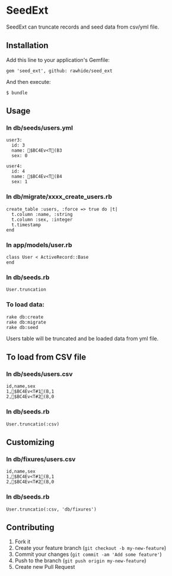 # SeedExt

SeedExt can truncate records and seed data from csv/yml file.

## Installation

Add this line to your application's Gemfile:

    gem 'seed_ext', github: rawhide/seed_ext

And then execute:

    $ bundle

## Usage

### In db/seeds/users.yml

    user3:
      id: 3
      name: $BC4Ev<T(B3
      sex: 0

    user4:
      id: 4
      name: $BC4Ev<T(B4
      sex: 1

### In db/migrate/xxxx_create_users.rb

    create_table :users, :force => true do |t|
      t.column :name, :string
      t.column :sex, :integer
      t.timestamp
    end

### In app/models/user.rb

    class User < ActiveRecord::Base
    end

### In db/seeds.rb

    User.truncation

### To load data:

    rake db:create
    rake db:migrate
    rake db:seed

Users table will be truncated and be loaded data from yml file.

## To load from CSV file

### In db/seeds/users.csv

    id,name,sex
    1,$BC4Ev<T#1(B,1
    2,$BC4Ev<T#2(B,0

### In db/seeds.rb

    User.truncatio(:csv)

## Customizing

### In db/fixures/users.csv

    id,name,sex
    1,$BC4Ev<T#1(B,1
    2,$BC4Ev<T#2(B,0

### In db/seeds.rb

    User.truncatio(:csv, 'db/fixures')

## Contributing

1. Fork it
2. Create your feature branch (`git checkout -b my-new-feature`)
3. Commit your changes (`git commit -am 'Add some feature'`)
4. Push to the branch (`git push origin my-new-feature`)
5. Create new Pull Request
